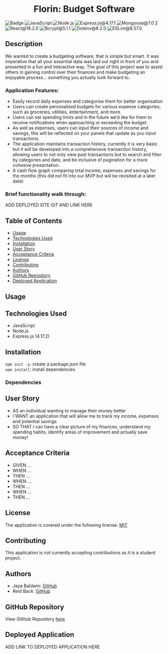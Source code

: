 <br>
  <h1 align="center">Florin: Budget Software</h1>
  
![Badge](https://img.shields.io/badge/License-MIT-yellow.svg) ![JavaScript](https://img.shields.io/badge/JavaScript-red) ![Node.js](https://img.shields.io/badge/Node.js-blue) ![Express.js@4.17.1](https://img.shields.io/badge/Express.js@4.17.1-lightgreen) ![Mongoose@7.0.2](https://img.shields.io/badge/Mongoose@7.0.2-green) ![React@18.2.0](https://img.shields.io/badge/React@18.2.0-pink) ![Bcrypt@5.1.1](https://img.shields.io/badge/Bcrypt@5.0.0-yellow) ![Dotenv@8.2.0](https://img.shields.io/badge/Dotenv@8.2.0-blue) ![ESLint@8.57.0](https://img.shields.io/badge/ESLint@8.57.0-lavender)


## Description
We wanted to create a budgeting software, that is simple but smart. It was imperative that all your essential data was laid out right in front of you and presented in a fun and interactive way. The goal of this project was to assist others in gaining control over their finances and make budgeting an enjoyable process… something you actually look forward to. 

### Application Features:
- Easily record daily expenses and categorise them for better organisation
- Users can create personalised budgets for various expense categories, such as groceries, utilities, entertainment, and more.
- Users can set spending limits and in the future we’d like for them to receive notifications when approaching or exceeding the budget.
- As well as expenses, users can input their sources of income and savings, this will be reflected on your panels that update as you input transactions.
- The application maintains transaction history, currently it is very basic but it will be developed into a comprehensive transaction history, allowing users to not only view past transactions but to search and filter by categories and date, and be inclusive of pagination for a more cohesive presentation.
- A cash flow graph comparing total income, expenses and savings for the months (this did not fit into our MVP but will be revisited at a later date)

### Brief functionality walk through:
ADD DEPLOYED SITE GIT AND LINK HERE

## Table of Contents

- [Usage](#usage)
- [Technologies Used](#technologies-used)
- [Installation](#installation)
- [User Story](#user-story)
- [Acceptance Criteria](#acceptance-criteria)
- [License](#license)
- [Contributing](#contributing)
- [Authors](#authors)
- [GitHub Repository](#github-repository)
- [Deployed Application](#deployed-application)

## Usage

## Technologies Used

- JavaScript
- Node.js
- Express.js (4.17.2)

## Installation

`npm init -y`: create a package.json file
<br>
`npm install`: install dependencies

### Dependencies

## User Story
- AS an individual wanting to manage their money better
- I WANT an application that will allow me to track my income, expenses and potential savings
- SO THAT I can have a clear picture of my finances, understand my spending habits, identify areas of improvement and actually save money!

## Acceptance Criteria

- GIVEN ...
- WHEN ...
- THEN ...
- WHEN ...
- THEN ...
- WHEN ...
- THEN ...

## License

The application is covered under the following license: [MIT](https://opensource.org/licenses/MIT)

## Contributing
This application is not currently accepting contributions as it is a student project.

## Authors

- Jaya Baldwin: [GitHub](https://github.com/jayabaldwin)
- Reid Back: [GitHub](https://github.com/Nuclearreid)

## GitHub Repository
View GitHub Repository [here](https://github.com/jayabaldwin/budget-app)

## Deployed Application
ADD LINK TO DEPLOYED APPLICATION HERE
